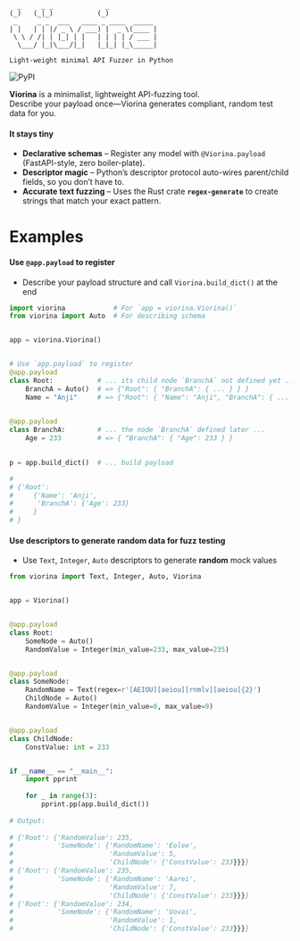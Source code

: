 ```plaintext
  _     _ _             _             
(_)   (_|_)           (_)            
 _     _ _  ___   ____ _ ____  _____ 
| |   | | |/ _ \ / ___) |  _ \(____ |
 \ \ / /| | |_| | |   | | | | / ___ |
  \___/ |_|\___/|_|   |_|_| |_\_____|
                                     
Light-weight minimal API Fuzzer in Python
```
![PyPI](https://img.shields.io/pypi/v/viorina)

**Viorina** is a minimalist, lightweight API-fuzzing tool.  
Describe your payload once—Viorina generates compliant, random test data for you.

#### It stays tiny

* **Declarative schemas** – Register any model with `@Viorina.payload` (FastAPI-style, zero boiler-plate).  
* **Descriptor magic** – Python’s descriptor protocol auto-wires parent/child fields, so you don’t have to.  
* **Accurate text fuzzing** – Uses the Rust crate **`regex-generate`** to create strings that match your exact pattern.

# Examples
#### Use `@app.payload` to register
- Describe your payload structure and call `Viorina.build_dict()` at the end
```python
import viorina            # For `app = viorina.Viorina()`
from viorina import Auto  # For describing schema


app = viorina.Viorina()


# Use `app.payload` to register
@app.payload
class Root:           # ... its child node `BranchA` not defined yet ...
    BranchA = Auto()  # => {"Root": { "BranchA": { ... } } }
    Name = "Anji"     # => {"Root": { "Name": "Anji", "BranchA": { ... } } }
    

@app.payload
class BranchA:        # ... the node `BranchA` defined later ...
    Age = 233         # => { "BranchA": { "Age": 233 } }
    

p = app.build_dict()  # ... build payload

# 
# {'Root': 
#     {'Name': 'Anji', 
#      'BranchA': {'Age': 233}
#     }
# }
```
#### Use descriptors to generate random data for fuzz testing
- Use `Text`, `Integer`, `Auto` descriptors to generate **random** mock values
```python
from viorina import Text, Integer, Auto, Viorina


app = Viorina()


@app.payload
class Root:
    SomeNode = Auto()
    RandomValue = Integer(min_value=233, max_value=235)


@app.payload
class SomeNode:
    RandomName = Text(regex=r'[AEIOU][aeiou][rnmlv][aeiou]{2}')
    ChildNode = Auto()
    RandomValue = Integer(min_value=0, max_value=9)


@app.payload
class ChildNode:
    ConstValue: int = 233


if __name__ == "__main__":
    import pprint
    
    for _ in range(3):
        pprint.pp(app.build_dict())
        
# Output:
        
# {'Root': {'RandomValue': 235,
#           'SomeNode': {'RandomName': 'Eolee',
#                        'RandomValue': 5,
#                        'ChildNode': {'ConstValue': 233}}}}
# {'Root': {'RandomValue': 235,
#           'SomeNode': {'RandomName': 'Aarei',
#                        'RandomValue': 7,
#                        'ChildNode': {'ConstValue': 233}}}}
# {'Root': {'RandomValue': 234,
#           'SomeNode': {'RandomName': 'Uovai',
#                        'RandomValue': 1,
#                        'ChildNode': {'ConstValue': 233}}}}
```
